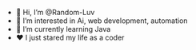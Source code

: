 - 👋 Hi, I’m @Random-Luv
- 👀 I’m interested in Ai, web development, automation
- 🌱 I’m currently learning Java
- ❤️ I just stared my life as a coder

<!---
Random-Luv/Random-Luv is a ✨ special ✨ repository because its `README.md` (this file) appears on your GitHub profile.
You can click the Preview link to take a look at your changes.
--->
